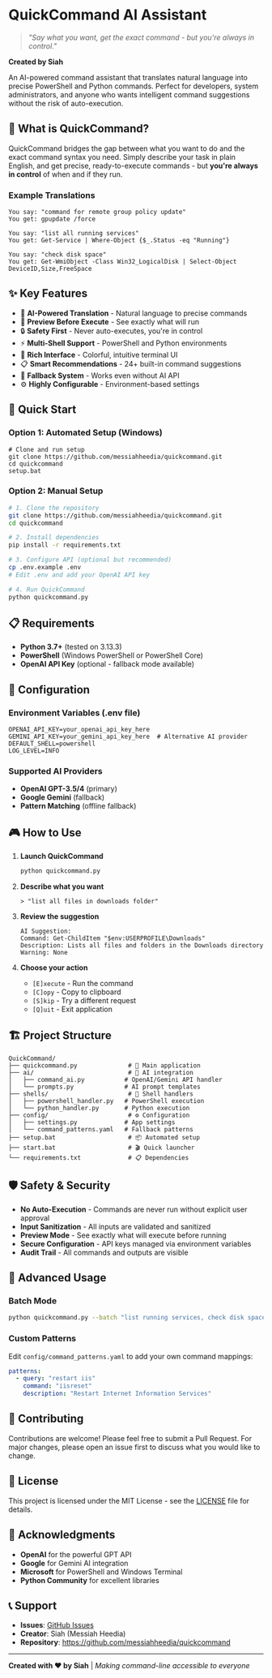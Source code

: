# QuickCommand AI Assistant

> *"Say what you want, get the exact command - but you're always in control."*

**Created by Siah** 

An AI-powered command assistant that translates natural language into precise PowerShell and Python commands. Perfect for developers, system administrators, and anyone who wants intelligent command suggestions without the risk of auto-execution.

## 🎯 What is QuickCommand?

QuickCommand bridges the gap between what you want to do and the exact command syntax you need. Simply describe your task in plain English, and get precise, ready-to-execute commands - but **you're always in control** of when and if they run.

### Example Translations
```
You say: "command for remote group policy update"
You get: gpupdate /force

You say: "list all running services" 
You get: Get-Service | Where-Object {$_.Status -eq "Running"}

You say: "check disk space"
You get: Get-WmiObject -Class Win32_LogicalDisk | Select-Object DeviceID,Size,FreeSpace
```

## ✨ Key Features

- 🧠 **AI-Powered Translation** - Natural language to precise commands
- 👀 **Preview Before Execute** - See exactly what will run
- 🔒 **Safety First** - Never auto-executes, you're in control
- ⚡ **Multi-Shell Support** - PowerShell and Python environments
- 🎨 **Rich Interface** - Colorful, intuitive terminal UI
- 📋 **Smart Recommendations** - 24+ built-in command suggestions
- 🔄 **Fallback System** - Works even without AI API
- ⚙️ **Highly Configurable** - Environment-based settings

## 🚀 Quick Start

### Option 1: Automated Setup (Windows)
```batch
# Clone and run setup
git clone https://github.com/messiahheedia/quickcommand.git
cd quickcommand
setup.bat
```

### Option 2: Manual Setup
```bash
# 1. Clone the repository
git clone https://github.com/messiahheedia/quickcommand.git
cd quickcommand

# 2. Install dependencies
pip install -r requirements.txt

# 3. Configure API (optional but recommended)
cp .env.example .env
# Edit .env and add your OpenAI API key

# 4. Run QuickCommand
python quickcommand.py
```

## 📋 Requirements

- **Python 3.7+** (tested on 3.13.3)
- **PowerShell** (Windows PowerShell or PowerShell Core)
- **OpenAI API Key** (optional - fallback mode available)

## 🔧 Configuration

### Environment Variables (.env file)
```env
OPENAI_API_KEY=your_openai_api_key_here
GEMINI_API_KEY=your_gemini_api_key_here  # Alternative AI provider
DEFAULT_SHELL=powershell
LOG_LEVEL=INFO
```

### Supported AI Providers
- **OpenAI GPT-3.5/4** (primary)
- **Google Gemini** (fallback)
- **Pattern Matching** (offline fallback)

## 🎮 How to Use

1. **Launch QuickCommand**
   ```bash
   python quickcommand.py
   ```

2. **Describe what you want**
   ```
   > "list all files in downloads folder"
   ```

3. **Review the suggestion**
   ```
   AI Suggestion:
   Command: Get-ChildItem "$env:USERPROFILE\Downloads"
   Description: Lists all files and folders in the Downloads directory
   Warning: None
   ```

4. **Choose your action**
   - `[E]xecute` - Run the command
   - `[C]opy` - Copy to clipboard  
   - `[S]kip` - Try a different request
   - `[Q]uit` - Exit application

## 🏗️ Project Structure

```
QuickCommand/
├── quickcommand.py              # 🚀 Main application
├── ai/                          # 🧠 AI integration
│   ├── command_ai.py           # OpenAI/Gemini API handler  
│   └── prompts.py              # AI prompt templates
├── shells/                      # 🔧 Shell handlers
│   ├── powershell_handler.py   # PowerShell execution
│   └── python_handler.py       # Python execution  
├── config/                      # ⚙️ Configuration
│   ├── settings.py             # App settings
│   └── command_patterns.yaml   # Fallback patterns
├── setup.bat                    # 📦 Automated setup
├── start.bat                    # 🎬 Quick launcher
└── requirements.txt             # 📋 Dependencies
```

## 🛡️ Safety & Security

- **No Auto-Execution** - Commands are never run without explicit user approval
- **Input Sanitization** - All inputs are validated and sanitized
- **Preview Mode** - See exactly what will execute before running
- **Secure Configuration** - API keys managed via environment variables
- **Audit Trail** - All commands and outputs are visible

## 🔧 Advanced Usage

### Batch Mode
```bash
python quickcommand.py --batch "list running services, check disk space, get system info"
```

### Custom Patterns
Edit `config/command_patterns.yaml` to add your own command mappings:
```yaml
patterns:
  - query: "restart iis"
    command: "iisreset"
    description: "Restart Internet Information Services"
```

## 🤝 Contributing

Contributions are welcome! Please feel free to submit a Pull Request. For major changes, please open an issue first to discuss what you would like to change.

## 📄 License

This project is licensed under the MIT License - see the [LICENSE](LICENSE) file for details.

## 🙏 Acknowledgments

- **OpenAI** for the powerful GPT API
- **Google** for Gemini AI integration
- **Microsoft** for PowerShell and Windows Terminal
- **Python Community** for excellent libraries

## 📞 Support

- **Issues**: [GitHub Issues](https://github.com/messiahheedia/quickcommand/issues)
- **Creator**: Siah (Messiah Heedia)
- **Repository**: https://github.com/messiahheedia/quickcommand

---

**Created with ❤️ by Siah** | *Making command-line accessible to everyone*